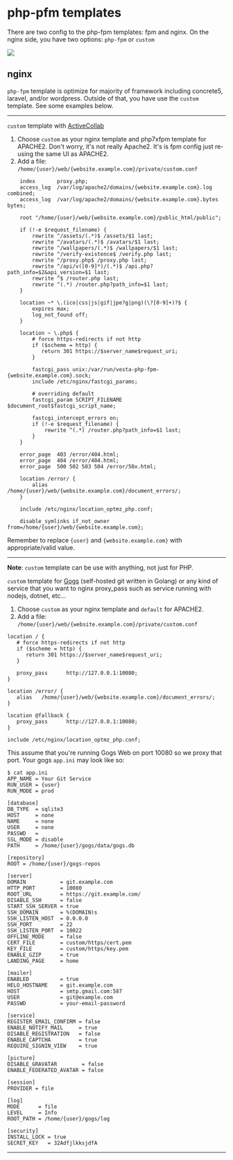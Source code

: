 # php-pfm templates
There are two config to the php-fpm templates: fpm and nginx.  On the nginx side, you have two options: `php-fpm` or `custom`

![](https://raw.githubusercontent.com/niiknow/vestacp/master/docs/images/php-fpm.png?raw=true)

## nginx
`php-fpm` template is optimize for majority of framework including concrete5, laravel, and/or wordpress.  Outside of that, you have use the `custom` template.  See some examples below.

- - -
`custom` template with [ActiveCollab](https://activecollab.com/)
1. Choose `custom` as your nginx template and php7xfpm template for APACHE2.  Don't worry, it's not really Apache2.  It's is fpm config just re-using the same UI as APACHE2.
2. Add a file: `/home/{user}/web/{website.example.com}/private/custom.conf`

```
    index       proxy.php;
    access_log  /var/log/apache2/domains/{website.example.com}.log combined;
    access_log  /var/log/apache2/domains/{website.example.com}.bytes bytes;

    root "/home/{user}/web/{website.example.com}/public_html/public";

    if (!-e $request_filename) {
        rewrite ^/assets/(.*)$ /assets/$1 last;
        rewrite ^/avatars/(.*)$ /avatars/$1 last;
        rewrite ^/wallpapers/(.*)$ /wallpapers/$1 last;
        rewrite ^/verify-existence$ /verify.php last;
        rewrite ^/proxy.php$ /proxy.php last;
        rewrite ^/api/v([0-9]*)/(.*)$ /api.php?path_info=$2&api_version=$1 last;
        rewrite ^$ /router.php last;
        rewrite ^(.*) /router.php?path_info=$1 last;
    }

    location ~* \.(ico|css|js|gif|jpe?g|png)(\?[0-9]+)?$ {
        expires max;
        log_not_found off;
    }

    location ~ \.php$ {
        # force https-redirects if not http
        if ($scheme = http) {
           return 301 https://$server_name$request_uri;
        }

        fastcgi_pass unix:/var/run/vesta-php-fpm-{website.example.com}.sock;
        include /etc/nginx/fastcgi_params;

        # overriding default
        fastcgi_param SCRIPT_FILENAME $document_root$fastcgi_script_name;

        fastcgi_intercept_errors on;
        if (!-e $request_filename) {
            rewrite ^(.*) /router.php?path_info=$1 last;
        }
    }

    error_page  403 /error/404.html;
    error_page  404 /error/404.html;
    error_page  500 502 503 504 /error/50x.html;

    location /error/ {
        alias   /home/{user}/web/{website.example.com}/document_errors/;
    }

    include /etc/nginx/location_optmz_php.conf;

    disable_symlinks if_not_owner from=/home/{user}/web/{website.example.com};

```

Remember to replace `{user}` and `{website.example.com}` with appropriate/valid value.

- - -
**Note**: `custom` template can be use with anything, not just for PHP.

`custom` template for [Gogs](https://gogs.io/) (self-hosted git written in Golang) or any kind of service that you want to nginx proxy_pass such as service running with nodejs, dotnet, etc...

1. Choose `custom` as your nginx template and `default` for APACHE2.
2. Add a file: `/home/{user}/web/{website.example.com}/private/custom.conf`

```
location / {
   # force https-redirects if not http
   if ($scheme = http) {
      return 301 https://$server_name$request_uri;
   }

   proxy_pass      http://127.0.0.1:10080;
}

location /error/ {
   alias   /home/{user}/web/{website.example.com}/document_errors/;
}

location @fallback {
   proxy_pass      http://127.0.0.1:10080;
}

include /etc/nginx/location_optmz_php.conf;
```

This assume that you're running Gogs Web on port 10080 so we proxy that port.  Your gogs `app.ini` may look like so:

```
$ cat app.ini
APP_NAME = Your Git Service
RUN_USER = {user}
RUN_MODE = prod

[database]
DB_TYPE  = sqlite3
HOST     = none
NAME     = none
USER     = none
PASSWD   = 
SSL_MODE = disable
PATH     = /home/{user}/gogs/data/gogs.db

[repository]
ROOT = /home/{user}/gogs-repos

[server]
DOMAIN           = git.example.com
HTTP_PORT        = 10080
ROOT_URL         = https://git.example.com/
DISABLE_SSH      = false
START_SSH_SERVER = true
SSH_DOMAIN       = %(DOMAIN)s
SSH_LISTEN_HOST  = 0.0.0.0
SSH_PORT         = 22
SSH_LISTEN_PORT  = 10022
OFFLINE_MODE     = false
CERT_FILE        = custom/https/cert.pem
KEY_FILE         = custom/https/key.pem
ENABLE_GZIP      = true
LANDING_PAGE     = home

[mailer]
ENABLED          = true
HELO_HOSTNAME    = git.example.com
HOST             = smtp.gmail.com:587
USER             = git@example.com
PASSWD           = your-email-password

[service]
REGISTER_EMAIL_CONFIRM = false
ENABLE_NOTIFY_MAIL     = true
DISABLE_REGISTRATION   = false
ENABLE_CAPTCHA         = true
REQUIRE_SIGNIN_VIEW    = true

[picture]
DISABLE_GRAVATAR        = false
ENABLE_FEDERATED_AVATAR = false

[session]
PROVIDER = file

[log]
MODE      = file
LEVEL     = Info
ROOT_PATH = /home/{user}/gogs/log

[security]
INSTALL_LOCK = true
SECRET_KEY   = 32AdfjlkksjdfA
```

- - -

